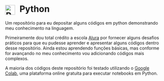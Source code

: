 # <img src="https://cdn.jsdelivr.net/gh/devicons/devicon/icons/python/python-original.svg" alt="Python logo" width="32" style="vertical-align: middle; margin-right: 8px;"> Python
Um repositório para eu depositar alguns códigos em python demonstrando meu conhecimento na linguagem. 

Primeiramente dou total crédito a escola [Alura](https://www.alura.com.br/) por fornecer alguns desafios práticos para que eu pudesse aprender e apresentar alguns códigos dentro desse repositório. Ainda estou aprendendo funções básicas, mas conforme for avançando no meu conhecimento vou adicionando códigos mais complexos. 

A maioria dos códigos deste repositório foi testado utilizando o [Google Colab](https://colab.research.google.com), uma plataforma online gratuita para executar notebooks em Python.  
